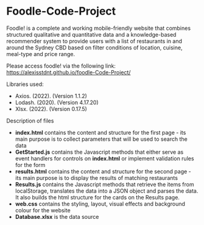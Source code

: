 # Foodle-Code-Project
Foodle! is a complete and working mobile-friendly website that combines structured qualitative and quantitative data and a knowledge-based recommender system to provide users with a list of restaurants in and around the Sydney CBD based on filter conditions of location, cuisine, meal-type and price range.

Please access foodle! via the following link: https://alexisstdnt.github.io/foodle-Code-Project/ 

Libraries used: 
- Axios. (2022). (Version 1.1.2)
- Lodash. (2020). (Version 4.17.20) 
- Xlsx. (2022). (Version 0.17.5)

Description of files 
- **index.html** contains the content and structure for the first page - its main purpose is to collect parameters that will be used to search the data
- **GetStarted.js** contains the Javascript methods that either serve as event handlers for controls on **index.html** or implement validation rules for the form
- **results.html** contains the content and structure for the second page - its main purpose is to display the results of matching restaurants 
- **Results.js** contains the Javascript methods that retrieve the items from localStorage, translates the data into a JSON object and parses the data. It also builds the html structure for the cards on the Results page.
- **web.css** contains the styling, layout, visual effects and background colour for the website 
- **Database.xlsx** is the data source 

